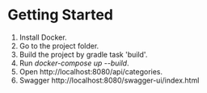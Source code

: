 # Getting Started
1. Install Docker.
2. Go to the project folder.
3. Build the project by gradle task 'build'.
4. Run _docker-compose up --build_.
5. Open http://localhost:8080/api/categories.
6. Swagger http://localhost:8080/swagger-ui/index.html

